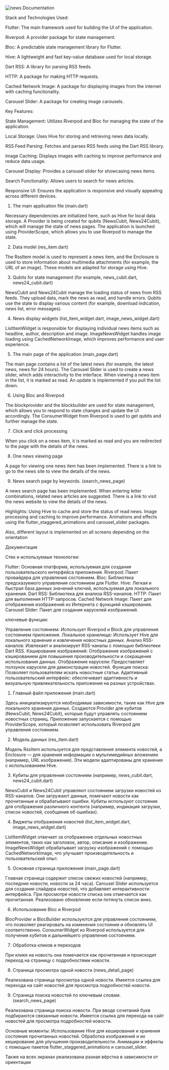 ![news](https://github.com/Yaroslavgiv/news_lenta24/blob/main/assets/news_page.jpg)
Documentation

Stack and Technologies Used:


Flutter: The main framework used for building the UI of the application.

Riverpod: A provider package for state management.

Bloc: A predictable state management library for Flutter.

Hive: A lightweight and fast key-value database used for local storage.

Dart RSS: A library for parsing RSS feeds.

HTTP: A package for making HTTP requests.

Cached Network Image: A package for displaying images from the internet with caching functionality.

Carousel Slider: A package for creating image carousels.

Key Features:


State Management: Utilizes Riverpod and Bloc for managing the state of the application.

Local Storage: Uses Hive for storing and retrieving news data locally.

RSS Feed Parsing: Fetches and parses RSS feeds using the Dart RSS library.

Image Caching: Displays images with caching to improve performance and reduce data usage.

Carousel Display: Provides a carousel slider for showcasing news items.

Search Functionality: Allows users to search for news articles.

Responsive UI: Ensures the application is responsive and visually appealing across different devices.


1. The main application file (main.dart)

Necessary dependencies are initialized here, such as Hive for local data storage.
A Provider is being created for qubits (NewsCubit, News24Cubit), which will manage the state of news pages.
The application is launched using ProviderScope, which allows you to use Riverpod to manage the state.

2. Data model (res_item.dart)

The RssItem model is used to represent a news item, and the Enclosure is used to store information about multimedia attachments (for example, the URL of an image).
These models are adapted for storage using Hive.

3. Qubits for state management (for example, news_cubit.dart, news24_cubit.dart)

NewsCubit and News24Cubit manage the loading status of news from RSS feeds. They upload data, mark the news as read, and handle errors.
Qubits use the state to display various content (for example, download indication, news list, error messages).

4. News display widgets (list_item_widget.dart, image_news_widget.dart)

ListItemWidget is responsible for displaying individual news items such as headline, author, description and image.
ImageNewsWidget handles image loading using CachedNetworkImage, which improves performance and user experience.

5. The main page of the application (main_page.dart)

The main page contains a list of the latest news (for example, the latest news, news for 24 hours). 
The Carousel Slider is used to create a news slider, which adds interactivity to the interface. 
When viewing a news item in the list, it is marked as read. 
An update is implemented if you pull the list down.

6. Using Bloc and Riverpod

The blockprovider and the blockbuilder are used for state management, which allows you to respond to state changes and update the UI accordingly.
The ConsumerWidget from Riverpod is used to get qubits and further manage the state.

7. Click and click processing

When you click on a news item, it is marked as read and you are redirected to the page with the details of the news.

8. One news viewing page

A page for viewing one news item has been implemented. There is a link to go to the news site to view the details of the news.

9. News search page by keywords. (search_news_page) 

A news search page has been implemented. When entering letter combinations, related news articles are suggested. There is a link to visit the news website to view the details of the news.

Highlights:  Using Hive to cache and store the status of read news.
Image processing and caching to improve performance.
Animations and effects using the flutter_staggered_animations and carousel_slider packages.

Also, different layout is implemented on all screens depending on the orientation



Документация

Стек и используемые технологии:

Flutter: Основная платформа, используемая для создания пользовательского интерфейса приложения.
Riverpod: Пакет провайдера для управления состоянием.
Bloc: Библиотека предсказуемого управления состоянием для Flutter.
Hive: Легкая и быстрая база данных значений ключей, используемая для локального хранения.
Dart RSS: Библиотека для анализа RSS-каналов.
HTTP: Пакет для выполнения HTTP-запросов.
Cached Network Image: Пакет для отображения изображений из Интернета с функцией кэширования.
Carousel Slider: Пакет для создания каруселей изображений.

ключевые функции:

Управление состоянием: Использует Riverpod и Block для управления состоянием приложения.
Локальное хранилище: Использует Hive для локального хранения и извлечения новостных данных.
Анализ RSS-каналов: Извлекает и анализирует RSS-каналы с помощью библиотеки Dart RSS.
Кэширование изображений: Отображение изображений с кэшированием для повышения производительности и сокращения использования данных.
Отображение карусели: Предоставляет ползунок карусели для демонстрации новостей.
Функция поиска: Позволяет пользователям искать новостные статьи.
Адаптивный пользовательский интерфейс: обеспечивает адаптивность и визуальную привлекательность приложения на разных устройствах.


1. Главный файл приложения (main.dart)

Здесь инициализируются необходимые зависимости, такие как Hive для локального хранения данных.
Создаются Provider для кубитов (NewsCubit, News24Cubit), которые будут управлять состоянием новостных страниц.
Приложение запускается с помощью ProviderScope, который позволяет использовать Riverpod для управления состоянием.

2. Модель данных (res_item.dart)

Модель RssItem используется для представления элемента новостей, а Enclosure — для хранения информации о мультимедийных вложениях (например, URL изображения).
Эти модели адаптированы для хранения с использованием Hive.

3. Кубиты для управления состоянием (например, news_cubit.dart, news24_cubit.dart)

NewsCubit и News24Cubit управляют состоянием загрузки новостей из RSS-каналов. Они загружают данные, помечают новости как прочитанные и обрабатывают ошибки.
Кубиты используют состояние для отображения различного контента (например, индикация загрузки, список новостей, сообщения об ошибках).

4. Виджеты отображения новостей (list_item_widget.dart, image_news_widget.dart)

ListItemWidget отвечает за отображение отдельных новостных элементов, таких как заголовок, автор, описание и изображение.
ImageNewsWidget обрабатывает загрузку изображений с помощью CachedNetworkImage, что улучшает производительность и пользовательский опыт.

5. Основная страница приложения (main_page.dart)

Главная страница содержит список свежих новостей (например, последние новости, новости за 24 часа). 
Carousel Slider используется для создания слайдера новостей, что добавляет интерактивности интерфейса. 
При просмотре новости списка она отмечается как прочитанная. 
Реализовано обновление если потянуть список вниз. 

6. Использование Bloc и Riverpod

BlocProvider и BlocBuilder используются для управления состоянием, что позволяет реагировать на изменения состояния и обновлять UI соответственно.
ConsumerWidget из Riverpod используется для получения кубитов и дальнейшего управления состоянием.

7. Обработка кликов и переходов

При клике на новость она помечается как прочитанная и происходит переход на страницу с подробностями новости.

8. Страница просмотра одной новости (news_detail_page)

Реализована страница просмотра одной новости. Имеется ссылка для перехода на сайт новостей для просмотра подробностей новости.

9. Страница поиска новостей по ключевым словам. (search_news_page)

Реализована страница поиска новости. При вводе сочетаний букв подбираются связанные новости. 
Имеется ссылка для перехода на сайт новостей для просмотра подробностей новости.

Основные моменты:
Использование Hive для кеширования и хранения состояния прочитанных новостей.
Обработка изображений и их кеширование для улучшения производительности.
Анимации и эффекты с помощью пакетов flutter_staggered_animations и carousel_slider.

Также на всех экранах реализована разная вёрстка в зависимости от ориентации
